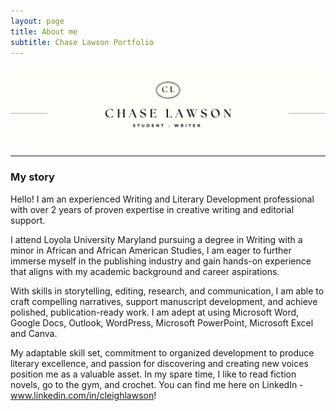 ```yaml
---
layout: page
title: About me
subtitle: Chase Lawson Portfolio
---
```

![Banner](/portfolio_images/banner-copy.png)

***

### My story

Hello! I am an experienced Writing and Literary Development professional with
over 2 years of proven expertise in creative writing and editorial support.

I attend Loyola University Maryland pursuing a degree in Writing with a minor in African and African American Studies, I am eager to further immerse myself in the publishing industry and gain hands-on experience that aligns with my academic background and career aspirations.

With skills in storytelling, editing, research, and communication, I am able to craft
compelling narratives, support manuscript development, and achieve polished,
publication-ready work. I am adept at using Microsoft Word, Google Docs, Outlook, WordPress, Microsoft PowerPoint, Microsoft Excel and Canva.

My adaptable skill set, commitment to organized development to produce literary
excellence, and passion for discovering and creating new voices position me as a
valuable asset. In my spare time, I like to read fiction novels, go to the gym, and crochet.
You can find me here on LinkedIn - www.linkedin.com/in/cleighlawson!
